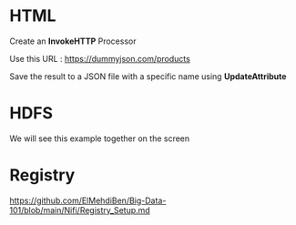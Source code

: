 HTML
====

Create an **InvokeHTTP** Processor

Use this URL : https://dummyjson.com/products

Save the result to a JSON file with a specific name using **UpdateAttribute**


HDFS
====

We will see this example together on the screen

Registry
========

https://github.com/ElMehdiBen/Big-Data-101/blob/main/Nifi/Registry_Setup.md

